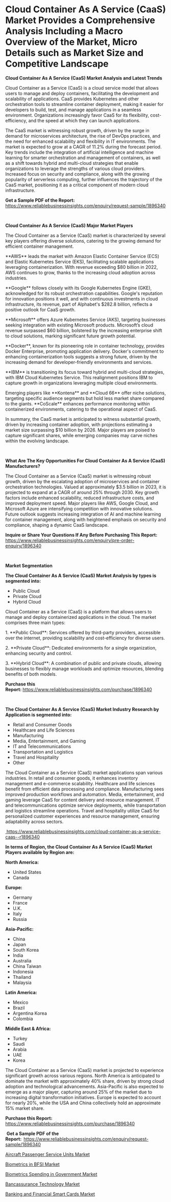 <p><h1>Cloud Container As A Service (CaaS) Market Provides a Comprehensive Analysis Including a Macro Overview of the Market, Micro Details such as Market Size and Competitive Landscape</h1></p><p><strong>Cloud Container As A Service (CaaS) Market Analysis and Latest Trends</strong></p>
<p><p>Cloud Container as a Service (CaaS) is a cloud service model that allows users to manage and deploy containers, facilitating the development and scalability of applications. CaaS provides Kubernetes and other orchestration tools to streamline container deployment, making it easier for developers to build, test, and manage applications in a seamless environment. Organizations increasingly favor CaaS for its flexibility, cost-efficiency, and the speed at which they can launch applications.</p><p>The CaaS market is witnessing robust growth, driven by the surge in demand for microservices architecture, the rise of DevOps practices, and the need for enhanced scalability and flexibility in IT environments. The market is expected to grow at a CAGR of 11.2% during the forecast period. Key trends include the integration of artificial intelligence and machine learning for smarter orchestration and management of containers, as well as a shift towards hybrid and multi-cloud strategies that enable organizations to leverage the strengths of various cloud providers. Increased focus on security and compliance, along with the growing popularity of serverless computing, further influences the trajectory of the CaaS market, positioning it as a critical component of modern cloud infrastructure.</p></p>
<p><strong>Get a Sample PDF of the Report:&nbsp;</strong> <a href="https://www.reliablebusinessinsights.com/enquiry/request-sample/1896340?utm_campaign=1611&utm_medium=2&utm_source=Github&utm_content=ia&utm_term=24102024&utm_id=cloud-container-as-a-service-caas">https://www.reliablebusinessinsights.com/enquiry/request-sample/1896340</a></p>
<p>&nbsp;</p>
<p><strong>Cloud Container As A Service (CaaS) Major Market Players</strong></p>
<p><p>The Cloud Container as a Service (CaaS) market is characterized by several key players offering diverse solutions, catering to the growing demand for efficient container management.</p><p>**AWS** leads the market with Amazon Elastic Container Service (ECS) and Elastic Kubernetes Service (EKS), facilitating scalable applications leveraging containerization. With revenue exceeding $80 billion in 2022, AWS continues to grow, thanks to the increasing cloud adoption across industries.</p><p>**Google** follows closely with its Google Kubernetes Engine (GKE), acknowledged for its robust orchestration capabilities. Google's reputation for innovation positions it well, and with continuous investments in cloud infrastructure, its revenue, part of Alphabet's $282.8 billion, reflects a positive outlook for CaaS growth.</p><p>**Microsoft** offers Azure Kubernetes Service (AKS), targeting businesses seeking integration with existing Microsoft products. Microsoft’s cloud revenue surpassed $60 billion, bolstered by the increasing enterprise shift to cloud solutions, marking significant future growth potential.</p><p>**Docker**, known for its pioneering role in container technology, provides Docker Enterprise, promoting application delivery. Docker's commitment to enhancing containerization tools suggests a strong future, driven by the increasing demand for developer-friendly environments and services.</p><p>**IBM** is transitioning its focus toward hybrid and multi-cloud strategies, with IBM Cloud Kubernetes Service. This realignment positions IBM to capture growth in organizations leveraging multiple cloud environments.</p><p>Emerging players like **Kontena** and **Cloud 66** offer niche solutions, targeting specific audience segments but hold less market share compared to the giants. **CoScale** enhances performance monitoring within containerized environments, catering to the operational aspect of CaaS.</p><p>In summary, the CaaS market is anticipated to witness substantial growth, driven by increasing container adoption, with projections estimating a market size surpassing $10 billion by 2026. Major players are poised to capture significant shares, while emerging companies may carve niches within the evolving landscape.</p></p>
<p>&nbsp;</p>
<p><strong>What Are The Key Opportunities For Cloud Container As A Service (CaaS) Manufacturers?</strong></p>
<p><p>The Cloud Container as a Service (CaaS) market is witnessing robust growth, driven by the escalating adoption of microservices and container orchestration technologies. Valued at approximately $3.5 billion in 2023, it is projected to expand at a CAGR of around 25% through 2030. Key growth factors include enhanced scalability, reduced infrastructure costs, and improved deployment speed. Major players like AWS, Google Cloud, and Microsoft Azure are intensifying competition with innovative solutions. Future outlook suggests increasing integration of AI and machine learning for container management, along with heightened emphasis on security and compliance, shaping a dynamic CaaS landscape.</p></p>
<p><strong>Inquire or Share Your Questions If Any Before Purchasing This Report:</strong> <a href="https://www.reliablebusinessinsights.com/enquiry/pre-order-enquiry/1896340?utm_campaign=1611&utm_medium=2&utm_source=Github&utm_content=ia&utm_term=24102024&utm_id=cloud-container-as-a-service-caas">https://www.reliablebusinessinsights.com/enquiry/pre-order-enquiry/1896340</a></p>
<p>&nbsp;</p>
<p><strong>Market Segmentation</strong></p>
<p><strong>The Cloud Container As A Service (CaaS) Market Analysis by types is segmented into:</strong></p>
<p><ul><li>Public Cloud</li><li>Private Cloud</li><li>Hybrid Cloud</li></ul></p>
<p><p>Cloud Container as a Service (CaaS) is a platform that allows users to manage and deploy containerized applications in the cloud. The market comprises three main types: </p><p>1. **Public Cloud**: Services offered by third-party providers, accessible over the internet, providing scalability and cost-efficiency for diverse users.</p><p>2. **Private Cloud**: Dedicated environments for a single organization, enhancing security and control.</p><p>3. **Hybrid Cloud**: A combination of public and private clouds, allowing businesses to flexibly manage workloads and optimize resources, blending benefits of both models.</p></p>
<p><strong>Purchase this Report:&nbsp;</strong><a href="https://www.reliablebusinessinsights.com/purchase/1896340?utm_campaign=1611&utm_medium=2&utm_source=Github&utm_content=ia&utm_term=24102024&utm_id=cloud-container-as-a-service-caas">https://www.reliablebusinessinsights.com/purchase/1896340</a></p>
<p>&nbsp;</p>
<p><strong>The Cloud Container As A Service (CaaS) Market Industry Research by Application is segmented into:</strong></p>
<p><ul><li>Retail and Consumer Goods</li><li>Healthcare and Life Sciences</li><li>Manufacturing</li><li>Media, Entertainment, and Gaming</li><li>IT and Telecommunications</li><li>Transportation and Logistics</li><li>Travel and Hospitality</li><li>Other</li></ul></p>
<p><p>The Cloud Container as a Service (CaaS) market applications span various industries. In retail and consumer goods, it enhances inventory management and e-commerce scalability. Healthcare and life sciences benefit from efficient data processing and compliance. Manufacturing sees improved production workflows and automation. Media, entertainment, and gaming leverage CaaS for content delivery and resource management. IT and telecommunications optimize service deployments, while transportation and logistics streamline operations. Travel and hospitality utilize CaaS for personalized customer experiences and resource management, ensuring adaptability across sectors.</p></p>
<p><a href="https://www.reliablebusinessinsights.com/cloud-container-as-a-service-caas--r1896340?utm_campaign=1611&utm_medium=2&utm_source=Github&utm_content=ia&utm_term=24102024&utm_id=cloud-container-as-a-service-caas">&nbsp;https://www.reliablebusinessinsights.com/cloud-container-as-a-service-caas--r1896340</a></p>
<p><strong>In terms of Region, the Cloud Container As A Service (CaaS) Market Players available by Region are:</strong></p>
<p>
    <p> <strong> North America: </strong>
        <ul>
            <li>United States</li>
            <li>Canada</li>
        </ul>
        </p> 
    <p> <strong> Europe: </strong>
        <ul>
            <li>Germany</li>
            <li>France</li>
            <li>U.K.</li>
            <li>Italy</li>
            <li>Russia</li>
        </ul>
        </p> 
    <p> <strong> Asia-Pacific: </strong>
        <ul>
            <li>China</li>
            <li>Japan</li>
            <li>South Korea</li>
            <li>India</li>
            <li>Australia</li>
            <li>China Taiwan</li>
            <li>Indonesia</li>
            <li>Thailand</li>
            <li>Malaysia</li>
        </ul>
        </p> 
    <p> <strong> Latin America: </strong>
        <ul>
            <li>Mexico</li>
            <li>Brazil</li>
            <li>Argentina Korea</li>
            <li>Colombia</li>
        </ul>
        </p> 
    <p> <strong> Middle East & Africa: </strong>
        <ul>
            <li>Turkey</li>
            <li>Saudi</li>
            <li>Arabia</li>
            <li>UAE</li>
            <li>Korea</li>
        </ul>
    </p>
    </p>
<p><p>The Cloud Container as a Service (CaaS) market is projected to experience significant growth across various regions. North America is anticipated to dominate the market with approximately 40% share, driven by strong cloud adoption and technological advancements. Asia-Pacific is also expected to emerge as a major player, capturing around 25% of the market due to increasing digital transformation initiatives. Europe is expected to account for nearly 20%, while the USA and China collectively hold an approximate 15% market share.</p></p>
<p><strong>Purchase this Report: </strong><a href="https://www.reliablebusinessinsights.com/purchase/1896340?utm_campaign=1611&utm_medium=2&utm_source=Github&utm_content=ia&utm_term=24102024&utm_id=cloud-container-as-a-service-caas">https://www.reliablebusinessinsights.com/purchase/1896340</a></p>
<p>&nbsp;<strong>Get a Sample PDF of the Report:&nbsp;&nbsp;</strong><a href="https://www.reliablebusinessinsights.com/enquiry/request-sample/1896340?utm_campaign=1611&utm_medium=2&utm_source=Github&utm_content=ia&utm_term=24102024&utm_id=cloud-container-as-a-service-caas">https://www.reliablebusinessinsights.com/enquiry/request-sample/1896340</a></p>
<p><strong></strong></p>
<p><p><a href="https://www.linkedin.com/pulse/aircraft-passenger-service-units-market-share-analysis-roqbe?utm_campaign=1611&utm_medium=2&utm_source=Github&utm_content=ia&utm_term=24102024&utm_id=cloud-container-as-a-service-caas">Aircraft Passenger Service Units Market</a></p><p><a href="https://www.linkedin.com/pulse/global-biometrics-bfsi-industry-analysis-share-growth-trends-mtxuf?utm_campaign=1611&utm_medium=2&utm_source=Github&utm_content=ia&utm_term=24102024&utm_id=cloud-container-as-a-service-caas">Biometrics in BFSI Market</a></p><p><a href="https://www.linkedin.com/pulse/market-forecasting-change-global-biometrics-spending-government-reyzf?utm_campaign=1611&utm_medium=2&utm_source=Github&utm_content=ia&utm_term=24102024&utm_id=cloud-container-as-a-service-caas">Biometrics Spending in Government Market</a></p><p><a href="https://www.linkedin.com/pulse/navigating-global-bancassurance-technology-market-from-trends-tdgzf?utm_campaign=1611&utm_medium=2&utm_source=Github&utm_content=ia&utm_term=24102024&utm_id=cloud-container-as-a-service-caas">Bancassurance Technology Market</a></p><p><a href="https://www.linkedin.com/pulse/banking-financial-smart-cards-market-drivers-challenges-fqhkf?utm_campaign=1611&utm_medium=2&utm_source=Github&utm_content=ia&utm_term=24102024&utm_id=cloud-container-as-a-service-caas">Banking and Financial Smart Cards Market</a></p></p>